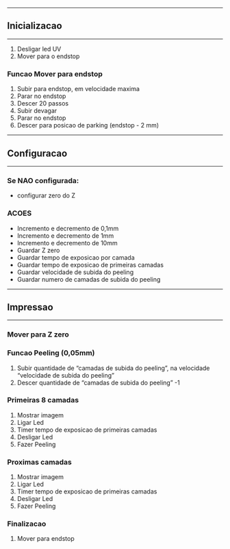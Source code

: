 ---------------------------
## Inicializacao ##
---------------------------

1) Desligar led UV
2) Mover para o endstop

### Funcao Mover para endstop
1) Subir para endstop, em velocidade maxima
2) Parar no endstop
3) Descer 20 passos
4) Subir devagar
5) Parar no endstop
6) Descer para posicao de parking (endstop - 2 mm)


---------------------------
## Configuracao ##
---------------------------

### Se NAO configurada:
- configurar zero do Z 

### ACOES
- Incremento e decremento de 0,1mm
- Incremento e decremento de 1mm
- Incremento e decremento de 10mm
- Guardar Z zero
- Guardar tempo de exposicao por camada
- Guardar tempo de exposicao de primeiras camadas
- Guardar velocidade de subida do peeling
- Guardar numero de camadas de subida do peeling


---------------------------
## Impressao ##
---------------------------

### Mover para Z zero

### Funcao Peeling (0,05mm)
1) Subir quantidade de “camadas de subida do peeling”, na velocidade “velocidade de subida do peeling”
2) Descer quantidade de “camadas de subida do peeling” -1

### Primeiras 8 camadas
1) Mostrar imagem
2) Ligar Led
3) Timer tempo de exposicao de primeiras camadas
4) Desligar Led
5) Fazer Peeling

### Proximas camadas
1) Mostrar imagem
2) Ligar Led
3) Timer tempo de exposicao de primeiras camadas
4) Desligar Led
5) Fazer Peeling

### Finalizacao
1) Mover para endstop


